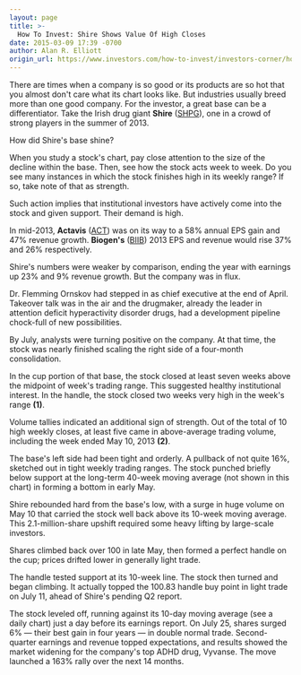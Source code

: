 ```yaml
---
layout: page
title: >-
  How To Invest: Shire Shows Value Of High Closes
date: 2015-03-09 17:39 -0700
author: Alan R. Elliott
origin_url: https://www.investors.com/how-to-invest/investors-corner/how-to-read-stock-bases
---
```





There are times when a company is so good or its products are so hot that you almost don't care what its chart looks like. But industries usually breed more than one good company. For the investor, a great base can be a differentiator. Take the Irish drug giant **Shire** ([SHPG](https://research.investors.com/quote.aspx?symbol=SHPG)), one in a crowd of strong players in the summer of 2013.

  

How did Shire's base shine?

  

When you study a stock's chart, pay close attention to the size of the decline within the base. Then, see how the stock acts week to week. Do you see many instances in which the stock finishes high in its weekly range? If so, take note of that as strength.

  

Such action implies that institutional investors have actively come into the stock and given support. Their demand is high.

  

In mid-2013, **Actavis** ([ACT](https://research.investors.com/quote.aspx?symbol=ACT)) was on its way to a 58% annual EPS gain and 47% revenue growth. **Biogen's** ([BIIB](https://research.investors.com/quote.aspx?symbol=BIIB)) 2013 EPS and revenue would rise 37% and 26% respectively.

  

Shire's numbers were weaker by comparison, ending the year with earnings up 23% and 9% revenue growth. But the company was in flux.

  

Dr. Flemming Ornskov had stepped in as chief executive at the end of April. Takeover talk was in the air and the drugmaker, already the leader in attention deficit hyperactivity disorder drugs, had a development pipeline chock-full of new possibilities.

  

By July, analysts were turning positive on the company. At that time, the stock was nearly finished scaling the right side of a four-month consolidation.

  

In the cup portion of that base, the stock closed at least seven weeks above the midpoint of week's trading range. This suggested healthy institutional interest. In the handle, the stock closed two weeks very high in the week's range **(1)**.

  

Volume tallies indicated an additional sign of strength. Out of the total of 10 high weekly closes, at least five came in above-average trading volume, including the week ended May 10, 2013 **(2)**.

  

The base's left side had been tight and orderly. A pullback of not quite 16%, sketched out in tight weekly trading ranges. The stock punched briefly below support at the long-term 40-week moving average (not shown in this chart) in forming a bottom in early May.

  

Shire rebounded hard from the base's low, with a surge in huge volume on May 10 that carried the stock well back above its 10-week moving average. This 2.1-million-share upshift required some heavy lifting by large-scale investors.

  

Shares climbed back over 100 in late May, then formed a perfect handle on the cup; prices drifted lower in generally light trade.

  

The handle tested support at its 10-week line. The stock then turned and began climbing. It actually topped the 100.83 handle buy point in light trade on July 11, ahead of Shire's pending Q2 report.

  

The stock leveled off, running against its 10-day moving average (see a daily chart) just a day before its earnings report. On July 25, shares surged 6% — their best gain in four years — in double normal trade. Second-quarter earnings and revenue topped expectations, and results showed the market widening for the company's top ADHD drug, Vyvanse. The move launched a 163% rally over the next 14 months.





